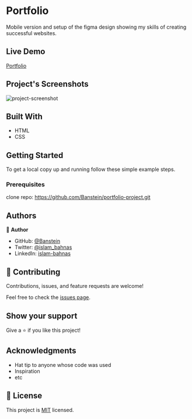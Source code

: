 # Portfolio
Mobile version and setup of the figma design showing my skills of creating successful websites.
## Live Demo

[Portfolio](https://banstein.github.io/portfolio-project/)

## Project's Screenshots

![project-screenshot](https://user-images.githubusercontent.com/35707975/144114035-8cd57f94-dcec-4f9e-afb4-489d4407b272.png)


## Built With

- HTML
- CSS

## Getting Started

To get a local copy up and running follow these simple example steps.

### Prerequisites

clone repo: https://github.com/Banstein/portfolio-project.git

## Authors

👤 **Author**

- GitHub: [@Banstein](https://github.com/Banstein)
- Twitter: [@islam_bahnas](https://twitter.com/islam_bahnas)
- LinkedIn: [islam-bahnas](www.linkedin.com/in/islam-bahnas)


## 🤝 Contributing

Contributions, issues, and feature requests are welcome!

Feel free to check the [issues page](../../issues/).

## Show your support

Give a ⭐️ if you like this project!

## Acknowledgments

- Hat tip to anyone whose code was used
- Inspiration
- etc

## 📝 License

This project is [MIT](./LICENSE) licensed.
